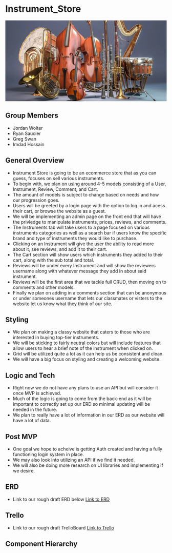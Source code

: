 # Instrument_Store

<img alt="NYSE" width="700px" src="./Assets/InstrumentProject2.jpg" />

## Group Members

- Jordan Wolter
- Ryan Saucier
- Greg Swan
- Imdad Hossain

## General Overview

- Instrument Store is going to be an ecommerce store that as you can guess, focuses on sell various instruments.
- To begin with, we plan on using around 4-5 models consisting of a User, Instrument, Review, Comment, and Cart.
- The amount of models is subject to change based on needs and how our progression goes.
- Users will be greeted by a login page with the option to log in and acess their cart, or browse the website as a guest.
- We will be implementing an admin page on the front end that will have the privledge to manipulate instruments, prices, reviews, and comments.
- The Instruments tab will take users to a page focused on various instruments categories as well as a search bar if users know the specific brand and type of instruments they would like to purchase.
- Clicking on an Instrument will give the user the ability to read more about it, see reviews, and add it to their cart.
- The Cart section will show users which instruments they added to their cart, along with the sub total and total.
- Reviews will be under every Instrument and will show the reviewers username along with whatever message they add in about said instrument.
- Reviews will be the first area that we tackle full CRUD, then moving on to comments and other models.
- Finally we plan on adding in a comments section that can be anonymous or under someones username that lets our classmates or visters to the website let us know what they think of our site.

## Styling

- We plan on making a classy website that caters to those who are interested in buying top-tier instruments.
- We will be sticking to fairly neutral colors but will include features that allow users to hear a brief note of the instrument when clicked on.
- Grid will be utilized quite a lot as it can help us be consistent and clean.
- We will have a big focus on styling and creating a welcoming website.

## Logic and Tech

- Right now we do not have any plans to use an API but will consider it once MVP is achieved.
- Much of the logic is going to come from the back-end as it will be important to correctly set up our ERD so minimal updating will be needed in the future.
- We plan to really have a lot of information in our ERD as our website will have a lot of data.

## Post MVP

- One goal we hope to acheive is getting Auth created and having a fully functioning login system in place.
- We may also look into utilizing an API if we find it needed.
- We will also be doing more research on UI libraries and implementing if we desire.

## ERD

- Link to our rough draft ERD below
  [Link to ERD](https://drive.google.com/file/d/1CrEHX9DuhOm_LVaRXLj94L2igK2Cb9EC/view?ts=6386801d)

## Trello

- Link to our rough draft TrelloBoard
  [Link to Trello](https://trello.com/b/VuohaQH9/group-project-3)

## Component Hierarchy
